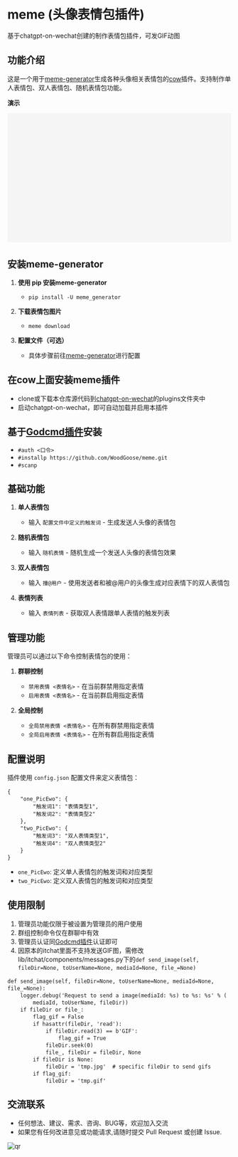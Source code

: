# meme (头像表情包插件)
基于chatgpt-on-wechat创建的制作表情包插件，可发GIF动图

## 功能介绍

这是一个用于[meme-generator](https://github.com/MeetWq/meme-generator)生成各种头像相关表情包的[cow](https://github.com/zhayujie/chatgpt-on-wechat)插件。支持制作单人表情包、双人表情包、随机表情包功能。

**演示**

![表情演示](images/演示.gif)

## 安装meme-generator

1. **使用 pip 安装meme-generator**

   - `pip install -U meme_generator`

2. **下载表情包图片**

   - `meme download`

3. **配置文件（可选）**

   - 具体步骤前往[meme-generator](https://github.com/MeetWq/meme-generator/wiki/%E9%85%8D%E7%BD%AE%E6%96%87%E4%BB%B6)进行配置

## 在cow上面安装meme插件

- clone或下载本仓库源代码到[chatgpt-on-wechat](https://github.com/zhayujie/chatgpt-on-wechat)的plugins文件夹中
- 启动chatgpt-on-wechat，即可自动加载并启用本插件

## 基于[Godcmd插件](https://github.com/zhayujie/chatgpt-on-wechat/tree/master/plugins/godcmd)安装
- `#auth <口令>`
- `#installp https://github.com/WoodGoose/meme.git`
- `#scanp`

## 基础功能

1. **单人表情包**
   - 输入 `配置文件中定义的触发词` - 生成发送人头像的表情包

2. **随机表情包**
   - 输入 `随机表情` - 随机生成一个发送人头像的表情包效果

3. **双人表情包**
   - 输入 `撞@用户` - 使用发送者和被@用户的头像生成对应表情下的双人表情包
  
4. **表情列表**
   - 输入 `表情列表` - 获取双人表情跟单人表情的触发列表

## 管理功能

管理员可以通过以下命令控制表情包的使用：

1. **群聊控制**
   - `禁用表情 <表情名>` - 在当前群禁用指定表情
   - `启用表情 <表情名>` - 在当前群启用指定表情

2. **全局控制**
   - `全局禁用表情 <表情名>` - 在所有群禁用指定表情
   - `全局启用表情 <表情名>` - 在所有群启用指定表情
  
## 配置说明

插件使用 `config.json` 配置文件来定义表情包：

```
{
    "one_PicEwo": {
        "触发词1": "表情类型1",
        "触发词2": "表情类型2"
    },
    "two_PicEwo": {
        "触发词3": "双人表情类型1",
        "触发词4": "双人表情类型2"
    }
}
```

- `one_PicEwo`: 定义单人表情包的触发词和对应类型
- `two_PicEwo`: 定义双人表情包的触发词和对应类型

## 使用限制

1. 管理员功能仅限于被设置为管理员的用户使用
2. 群组控制命令仅在群聊中有效
3. 管理员认证同[Godcmd插件](https://github.com/zhayujie/chatgpt-on-wechat/tree/master/plugins/godcmd)认证即可
4. 因原本的itchat里面不支持发送GIF图，需修改lib/itchat/components/messages.py下的`def send_image(self, fileDir=None, toUserName=None, mediaId=None, file_=None)`

```
def send_image(self, fileDir=None, toUserName=None, mediaId=None, file_=None):
    logger.debug('Request to send a image(mediaId: %s) to %s: %s' % (
        mediaId, toUserName, fileDir))
    if fileDir or file_:
        flag_gif = False
        if hasattr(fileDir, 'read'):
            if fileDir.read(3) == b'GIF':
                flag_gif = True
            fileDir.seek(0)
            file_, fileDir = fileDir, None
        if fileDir is None:
            fileDir = 'tmp.jpg'  # specific fileDir to send gifs
        if flag_gif:
            fileDir = 'tmp.gif'
```

## 交流联系
- 任何想法、建议、需求、咨询、BUG等，欢迎加入交流
- 如果您有任何改进意见或功能请求,请随时提交 Pull Request 或创建 Issue.

![qr](images/qr.png)

